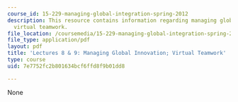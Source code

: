 ```yaml
---
course_id: 15-229-managing-global-integration-spring-2012
description: This resource contains information regarding managing global innovation;
  virtual teamwork.
file_location: /coursemedia/15-229-managing-global-integration-spring-2012/7e7752fc2b801634bcf6ffd8f9b01dd8_MIT15_229S12_lec08and09.pdf
file_type: application/pdf
layout: pdf
title: 'Lectures 8 & 9: Managing Global Innovation; Virtual Teamwork'
type: course
uid: 7e7752fc2b801634bcf6ffd8f9b01dd8

---
```

None